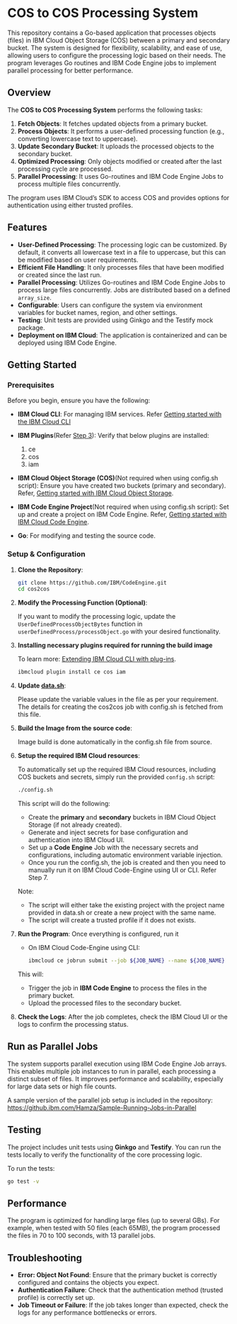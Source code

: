 # COS to COS Processing System

This repository contains a Go-based application that processes objects (files) in IBM Cloud Object Storage (COS) between a primary and secondary bucket. The system is designed for flexibility, scalability, and ease of use, allowing users to configure the processing logic based on their needs. The program leverages Go routines and IBM Code Engine jobs to implement parallel processing for better performance.

## Overview

The **COS to COS Processing System** performs the following tasks:

1. **Fetch Objects**: It fetches updated objects from a primary bucket.
2. **Process Objects**: It performs a user-defined processing function (e.g., converting lowercase text to uppercase).
3. **Update Secondary Bucket**: It uploads the processed objects to the secondary bucket.
4. **Optimized Processing**: Only objects modified or created after the last processing cycle are processed.
5. **Parallel Processing**: It uses Go-routines and IBM Code Engine Jobs to process multiple files concurrently.

The program uses IBM Cloud’s SDK to access COS and provides options for authentication using either trusted profiles.

## Features

- **User-Defined Processing**: The processing logic can be customized. By default, it converts all lowercase text in a file to uppercase, but this can be modified based on user requirements.
- **Efficient File Handling**: It only processes files that have been modified or created since the last run.
- **Parallel Processing**: Utilizes Go-routines and IBM Code Engine Jobs to process large files concurrently. Jobs are distributed based on a defined `array_size`.
- **Configurable**: Users can configure the system via environment variables for bucket names, region, and other settings.
- **Testing**: Unit tests are provided using Ginkgo and the Testify mock package.
- **Deployment on IBM Cloud**: The application is containerized and can be deployed using IBM Code Engine.

## Getting Started

### Prerequisites

Before you begin, ensure you have the following:

- **IBM Cloud CLI**: For managing IBM services. Refer [Getting started with the IBM Cloud CLI](https://cloud.ibm.com/docs/cli?topic=cli-getting-started)
- **IBM Plugins**(Refer [Step 3](#setup--configuration)): Verify that below plugins are installed:
   1. ce
   2. cos
   3. iam

- **IBM Cloud Object Storage (COS)**(Not required when using config.sh script): Ensure you have created two buckets (primary and secondary). Refer, [Getting started with IBM Cloud Object Storage](https://cloud.ibm.com/docs/cloud-object-storage?topic=cloud-object-storage-getting-started-cloud-object-storage).
- **IBM Code Engine Project**(Not required when using config.sh script): Set up and create a project on IBM Code Engine. Refer, [Getting started with IBM Cloud Code Engine](https://cloud.ibm.com/docs/codeengine?topic=codeengine-getting-started).
- **Go**: For modifying and testing the source code.

### Setup & Configuration
1. **Clone the Repository**:
   ```bash
   git clone https://github.com/IBM/CodeEngine.git
   cd cos2cos
   ```
2. **Modify the Processing Function (Optional)**:
   
   If you want to modify the processing logic, update the `UserDefinedProcessObjectBytes` function in `userDefinedProcess/processObject.go` with your desired functionality.
3. **Installing necessary plugins required for running the build image**
   
   To learn more: [Extending IBM Cloud CLI with plug-ins](https://cloud.ibm.com/docs/cli?topic=cli-plug-ins).
   ```bash
   ibmcloud plugin install ce cos iam
   ```
4. **Update [data.sh](/data.sh)**:
   
   Please update the variable values in the file as per your requirement. The details for creating the cos2cos job with config.sh is fetched from this file. 
   
5. **Build the Image from the source code**:
   
   Image build is done automatically in the config.sh file from source.
6. **Setup the required IBM Cloud resources**:
   
   To automatically set up the required IBM Cloud resources, including COS buckets and secrets, simply run the provided `config.sh` script:

   ```bash
   ./config.sh
   ```
   This script will do the following:
   - Create the **primary** and **secondary** buckets in IBM Cloud Object Storage (if not already created).
   - Generate and inject secrets for base configuration and authentication into IBM Cloud UI.
   - Set up a **Code Engine** Job with the necessary secrets and configurations, including automatic environment variable injection.
   - Once you run the config.sh, the job is created and then you need to manually run it on IBM Cloud Code-Engine  using UI or CLI. Refer Step 7.
  
   Note:
   - The script will either take the existing project with the project name provided in data.sh or create a new project with the same name.
   - The script will create a trusted profile if it does not exists. 
7. **Run the Program**:
   Once everything is configured, run it
   - On IBM Cloud Code-Engine using CLI:
      ```bash
      ibmcloud ce jobrun submit --job ${JOB_NAME} --name ${JOB_NAME} 
      ```

   This will:
   - Trigger the job in **IBM Code Engine** to process the files in the primary bucket.
   - Upload the processed files to the secondary bucket.

8. **Check the Logs**:
   After the job completes, check the IBM Cloud UI or the logs to confirm the processing status.

## Run as Parallel Jobs
The system supports parallel execution using IBM Code Engine Job arrays. This enables multiple job instances to run in parallel, each processing a distinct subset of files. It improves performance and scalability, especially for large data sets or high file counts.

A sample version of the parallel job setup is included in the repository:
https://github.ibm.com/Hamza/Sample-Running-Jobs-in-Parallel


## Testing

The project includes unit tests using **Ginkgo** and **Testify**. You can run the tests locally to verify the functionality of the core processing logic.

To run the tests:
```bash
go test -v
```

## Performance

The program is optimized for handling large files (up to several GBs). For example, when tested with 50 files (each 65MB), the program processed the files in 70 to 100 seconds, with 13 parallel jobs.

## Troubleshooting

- **Error: Object Not Found**: Ensure that the primary bucket is correctly configured and contains the objects you expect.
- **Authentication Failure**: Check that the authentication method (trusted profile) is correctly set up.
- **Job Timeout or Failure**: If the job takes longer than expected, check the logs for any performance bottlenecks or errors.
